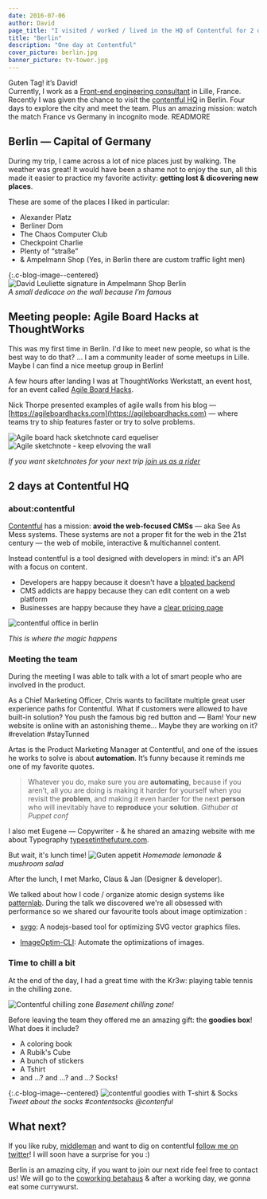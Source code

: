 ```yaml
---
date: 2016-07-06
author: David
page_title: "I visited / worked / lived in the HQ of Contentful for 2 days"
title: "Berlin"
description: "One day at Contentful"
cover_picture: berlin.jpg
banner_picture: tv-tower.jpg
---
```


Guten Tag! it’s David!<br>
Currently, I work as a [Front-end engineering consultant](http://www.davidl.fr/) in Lille, France. Recently I was given the chance to visit the [contentful HQ](https://www.contentful.com/about-us/) in Berlin.
Four days to explore the city and meet the team. Plus an amazing mission: watch the match France vs Germany in incognito mode.
READMORE

## Berlin — Capital of Germany

During my trip, I came across a lot of nice places just by walking. The weather was great! It would have been a shame not to enjoy the sun, all this made it easier to practice my favorite activity: __getting lost & dicovering new places__.

These are some of the places I liked in particular:
- Alexander Platz
- Berliner Dom
- The Chaos Computer Club
- Checkpoint Charlie
- Plenty of “straße”
- & Ampelmann Shop (Yes, in Berlin there are custom traffic light men)

{:.c-blog-image--centered}
![David Leuliette signature in Ampelmann Shop Berlin](/assets/images/blog/articles/2016-07-06-contentful-berlin/ampelmann-signature.jpg)<br>
_A small dedicace on the wall because I’m famous_

## Meeting people: Agile Board Hacks at ThoughtWorks

This was my first time in Berlin. I'd like to meet new people, so what is the best way to do that? … I am a community leader of some meetups in Lille. Maybe I can find a nice meetup group in Berlin!

A few hours after landing I was at ThoughtWorks Werkstatt, an event host, for an event called [Agile Board Hacks](http://www.meetup.com/fr-FR/ThoughtWorks-Berlin/events/232224931/).

Nick Thorpe presented examples of agile walls from his blog — [https://agileboardhacks.com](https://agileboardhacks.com) — where teams try to ship features faster or try to solve problems.

![Agile board hack sketchnote card equeliser](https://c2.staticflickr.com/8/7356/27515657563_8c119c6d69_z.jpg)
![Agile sketchnote - keep elvoving the wall](https://c2.staticflickr.com/8/7466/28027873082_7509f5351a_z.jpg)

_If you want sketchnotes for your next trip [join us as a rider](/riders)_

## 2 days at Contentful HQ

### about:contentful

[Contentful](https://www.contentful.com/) has a mission: __avoid the web-focused CMSs__ — aka See As Mess systems. These systems are not a proper fit for the web in the 21st century — the web of mobile, interactive & multichannel content.

Instead contentful is a tool designed with developers in mind: it's an API with a focus on content.

- Developers are happy because it doesn't have a [bloated backend](https://en.wikipedia.org/wiki/Software_bloat)
- CMS addicts are happy because they can edit content on a web platform
- Businesses are happy because they have a [clear pricing page](https://www.contentful.com/pricing/)

![contentful office in berlin](/assets/images/blog/articles/2016-07-06-contentful-berlin/contentful-hq-berlin.jpg)

_This is where the magic happens_

### Meeting the team

During the meeting I was able to talk with a lot of smart people who are involved in the product.

As a Chief Marketing Officer, Chris wants to facilitate multiple great user experience paths for Contentful. What if customers were allowed to have built-in solution? You push the famous big red button and — Bam! Your new website is online with an astonishing theme… Maybe they are working on it? #revelation #stayTunned

Artas is the Product Marketing Manager at Contentful, and one of the issues he works to solve is about __automation__. It’s funny because it reminds me one of my favorite quotes.

> Whatever you do, make sure you are __automating__, because if you aren’t, all you are doing is making it harder for yourself when you revisit the __problem__, and making it even harder for the next __person__ who will inevitably have to __reproduce__ your __solution__.
> <cite> Githuber at Puppet conf</cite>

I also met Eugene — Copywriter - & he shared an amazing website with me about Typography [typesetinthefuture.com](https://typesetinthefuture.com/).

But wait, it's lunch time!
![Guten appetit](/assets/images/blog/articles/2016-07-06-contentful-berlin/team-building-meal.jpg)
_Homemade lemonade & mushroom salad_

After the lunch, I met Marko, Claus & Jan (Designer & developer).

We talked about how I code / organize atomic design systems like [patternlab](http://patternlab.io/). During the talk we discovered we're all obsessed with performance so we shared our favourite tools about image optimization :

- [svgo](https://github.com/svg/svgo): A nodejs-based tool for optimizing SVG vector graphics files.

- [ImageOptim-CLI](https://github.com/JamieMason/ImageOptim-CLI): Automate the optimizations of images.

### Time to chill a bit

At the end of the day, I had a great time with the Kr3w: playing table tennis in the chilling zone.

![Contentful chilling zone](/assets/images/blog/articles/2016-07-06-contentful-berlin/contentful-chilling-zone.jpg)
_Basement chilling zone!_

Before leaving the team they offered me an amazing gift: the __goodies box__! What does it include?

- A coloring book
- A Rubik's Cube
- A bunch of stickers
- A Tshirt
- and …? and …? and …? Socks!

{:.c-blog-image--centered}
![contentful goodies with T-shirt & Socks](/assets/images/blog/articles/2016-07-06-contentful-berlin/contentful-goodies.jpg)<br>
_Tweet about the socks #contentsocks @contenful_

## What next?

If you like ruby, [middleman](https://middlemanapp.com/) and want to dig on contentful [follow me on twitter](https://twitter.com/_flexbox)! I will soon have a surprise for you :)

Berlin is an amazing city, if you want to join our next ride feel free to contact us! We will go to the [coworking betahaus](http://www.betahaus.com/berlin/) & after a working day, we gonna eat some currywurst.

